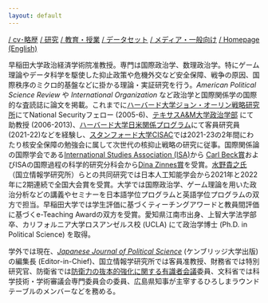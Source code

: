 ```yaml
---
layout: default
---
```

[/ cv･略歴](./about.html) [/ 研究](http://www.f.waseda.jp/kurizaki/research.html) [/ 教育・授業](./teaching.html) [/ データセット](http://www.f.waseda.jp/kurizaki/data.html) [/ メディア・一般向け](./media.html) [/ Homepage (English)](https://skurizaki.github.io)

早稲田大学政治経済学術院准教授。専門は国際政治学、数理政治学。特にゲーム理論やデータ科学を駆使した抑止政策や危機外交など安全保障、戦争の原因、国際秩序のミクロ的基盤などに掛かる理論・実証研究を行う。<i>American Political Science Review</i> や <i>International Organization</i> など政治学と国際関係学の国際的な査読誌に論文を掲載。これまでに[ハーバード大学ジョン・オーリン戦略研究所](https://www.wcfia.harvard.edu/olin/)にてNational Securityフェロー (2005-6)、[テキサスA&M大学政治学部](https://bush.tamu.edu/pols/) にて助教授 (2006-2013)、[ハーバード大学日米関係プログラム](https://us-japan.wcfia.harvard.edu/galleries/affiliate-experience)にて客員研究員 (2021-22)などを経験し、[スタンフォード大学CISAC](https://cisac.fsi.stanford.edu)では2021-23の2年間にわたり核安全保障の勉強会に属して次世代の核抑止戦略の研究に従事。国際関係論の国際学会である[International Studies Association (ISA)](https://www.isanet.org)から [Carl Beck賞](https://www.isanet.org/Programs/Awards/Carl-Beck)およびISAの国際過程の科学的研究分科会から[Dina Zinnes賞](https://www.isanet.org/Programs/Awards/Dina-Zinnes)を受賞。[水野貴之氏](https://www.nii.ac.jp/faculty/society/mizuno_takayuki/)（国立情報学研究所）らとの共同研究では日本人工知能学会から2021年と2022年に2期連続で全国大会賞を受賞。大学では国際政治学、ゲーム理論を用いた政治分析などの講義やセミナーを日本語学位プログラムと英語学位プログラムの双方で担当。早稲田大学では学生評価に基づくティーチングアワードと教員間評価に基づくe-Teaching Awardの双方を受賞。愛知県江南市出身、上智大学法学部卒、カリフォルニア大学ロスアンゼルス校 (UCLA) にて政治学博士 (Ph.D. in Political Science) を取得。

学外では現在、[<i>Japanese Journal of Political Science</i>](https://www.cambridge.org/core/journals/japanese-journal-of-political-science) (ケンブリッジ大学出版)の編集長 (Editor-in-Chief)、国立情報学研究所では客員准教授、財務省では特別研究官、防衛省では[防衛力の抜本的強化に関する有識者会議](https://www.mod.go.jp/j/policy/agenda/meeting/drastic-reinforcement/index.html)委員、文科省では科学技術・学術審議会専門委員会の委員、広島県知事が主宰するひろしまラウンドテーブルのメンバーなどを務める。
